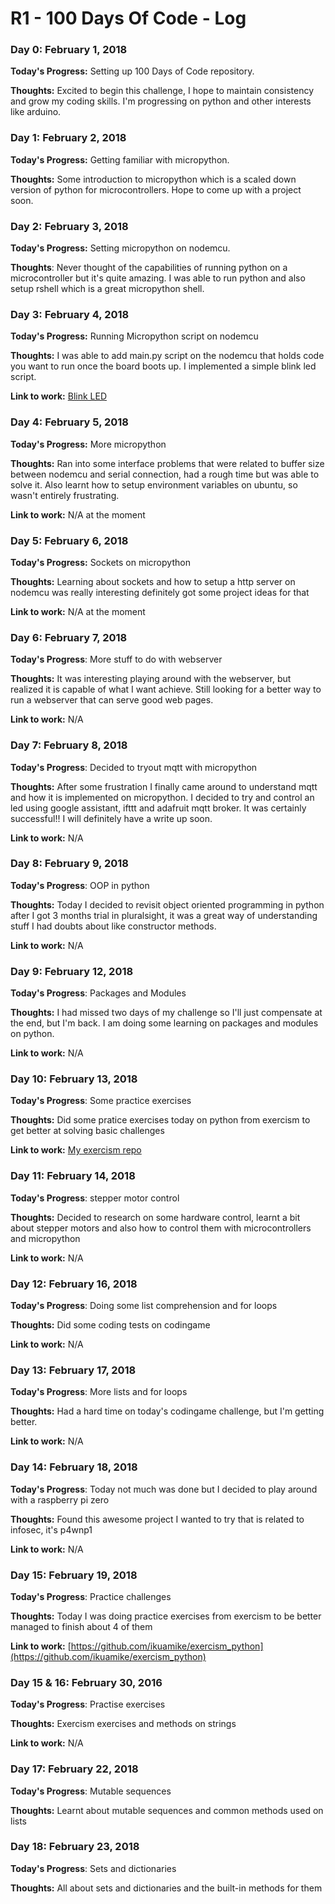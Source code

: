 # R1 - 100 Days Of Code - Log

<!--
### Day 0: February 30, 2016 

**Today's Progress**: 

**Thoughts:** 

**Link to work:** 
-->
### Day 0: February 1, 2018 

**Today's Progress:** Setting up 100 Days of Code repository.

**Thoughts:** Excited to begin this challenge, I hope to maintain consistency and grow my coding skills. I'm progressing on python and other interests like arduino.

### Day 1: February 2, 2018 
**Today's Progress:** Getting familiar with micropython.

**Thoughts:** Some introduction to micropython which is a scaled down version of python for microcontrollers. Hope to come up with a project soon.

### Day 2: February 3, 2018 
**Today's Progress:** Setting micropython on nodemcu.

**Thoughts**: Never thought of the capabilities of running python on a microcontroller but it's quite amazing. I was able to run python and also setup rshell which is a great micropython shell.

### Day 3: February 4, 2018 
**Today's Progress:** Running Micropython script on nodemcu 

**Thoughts:** I was able to add main.py script on the nodemcu that holds code you want to run once the board boots up. I implemented a simple blink led script.

**Link to work:** [Blink LED](https://github.com/ikuamike/Blinking_LED_with_Micropython)

### Day 4: February 5, 2018
**Today's Progress:** More micropython

**Thoughts:** Ran into some interface problems that were related to buffer size between nodemcu and serial connection, had a rough time but was able to solve it. Also learnt how to setup environment variables on ubuntu, so wasn't entirely frustrating.

**Link to work:** N/A at the moment

### Day 5: February 6, 2018
**Today's Progress:** Sockets on micropython 

**Thoughts:** Learning about sockets and how to setup a http server on nodemcu was really interesting definitely got some project ideas for that

**Link to work:** N/A at the moment

### Day 6: February 7, 2018
**Today's Progress**: More stuff to do with webserver

**Thoughts:** It was interesting playing around with the webserver, but realized it is capable of what I want achieve. Still looking for a better way to run a webserver that can serve good web pages.

**Link to work:** N/A 

### Day 7: February 8, 2018

**Today's Progress**: Decided to tryout mqtt with micropython

**Thoughts:** After some frustration I finally came around to understand mqtt and how it is implemented on micropython. I decided to try and control an led using google assistant, ifttt and adafruit mqtt broker. It was certainly successful!! I will definitely have a write up soon.

**Link to work:** N/A

### Day 8: February 9, 2018 

**Today's Progress**: OOP in python

**Thoughts:** Today I decided to revisit object oriented programming in python after I got 3 months trial in pluralsight, it was a great way of understanding stuff I had doubts about like constructor methods.

**Link to work:** N/A

### Day 9: February 12, 2018

**Today's Progress**: Packages and Modules

**Thoughts:** I had missed two days of my challenge so I'll just compensate at the end, but I'm back. I am doing some learning on packages and modules on python.

**Link to work:** N/A

### Day 10: February 13, 2018 

**Today's Progress**: Some practice exercises

**Thoughts:** Did some pratice exercises today on python from exercism to get better at solving basic challenges

**Link to work:** [My exercism repo](https://github.com/ikuamike/exercism_python)

### Day 11: February 14, 2018 

**Today's Progress**: stepper motor control

**Thoughts:** Decided to research on some hardware control, learnt a bit about stepper motors and also how to control them 
with microcontrollers and micropython

**Link to work:** N/A

### Day 12: February 16, 2018 

**Today's Progress**: Doing some list comprehension and for loops

**Thoughts:** Did some coding tests on codingame

**Link to work:** N/A

### Day 13: February 17, 2018 

**Today's Progress**: More lists and for loops

**Thoughts:** Had a hard time on today's codingame challenge, but I'm getting better.

**Link to work:** N/A

### Day 14: February 18, 2018 

**Today's Progress**: Today not much was done but I decided to play around with a raspberry pi zero

**Thoughts:** Found this awesome project I wanted to try that is related to infosec, it's p4wnp1

**Link to work:** N/A

### Day 15: February 19, 2018 

**Today's Progress**: Practice challenges

**Thoughts:** Today I was doing practice exercises from exercism to be better managed to finish about 4 of them

**Link to work:** [https://github.com/ikuamike/exercism_python](https://github.com/ikuamike/exercism_python)

### Day 15 & 16: February 30, 2016 

**Today's Progress**: Practise exercises

**Thoughts:** Exercism exercises and methods on strings

**Link to work:** N/A

### Day 17: February 22, 2018 

**Today's Progress**: Mutable sequences 

**Thoughts:** Learnt about mutable sequences and common methods used on lists 

### Day 18: February 23, 2018 

**Today's Progress**: Sets and dictionaries

**Thoughts:** All about sets and dictionaries and the built-in methods for them 